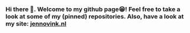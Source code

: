 ### Hi there 👋. Welcome to my github page😁! Feel free to take a look at some of my (pinned) repositories. Also, have a look at my site: [jennovink.nl](https://www.jennovink.nl)

<!--
**JennoVink/jennovink** is a ✨ _special_ ✨ repository because its `README.md` (this file) appears on your GitHub profile.

Here are some ideas to get you started:

- 🔭 I’m currently working on ...
- 🌱 I’m currently learning ...
- 👯 I’m looking to collaborate on ...
- 🤔 I’m looking for help with ...
- 💬 Ask me about ...
- 📫 How to reach me: ...
- 😄 Pronouns: ...
- ⚡ Fun fact: ...
-->
